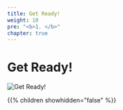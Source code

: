```yaml
---
title: Get Ready!
weight: 10
pre: "<b>1. </b>"
chapter: true
---
```


# Get Ready!

![Get Ready!](/images/introduction/get-ready.png)

{{% children showhidden="false" %}}